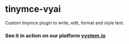 # tinymce-vyai
Custom tinymce plugin to write, edit, format and style text.

### See it in action on our platform [vystem.io](https://www.vystem.io/)
